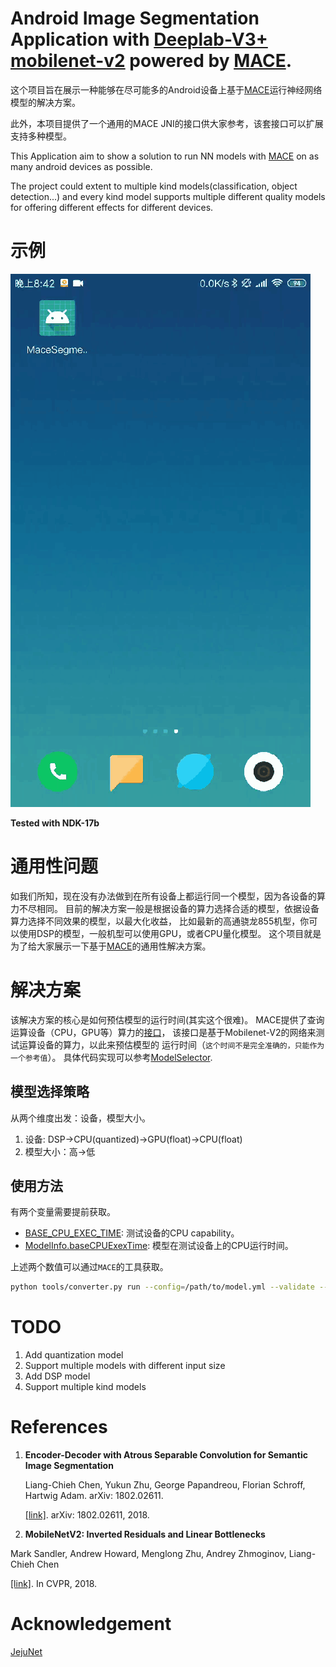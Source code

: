 # Android Image Segmentation Application with [Deeplab-V3+ mobilenet-v2]() powered by [MACE](https://github.com/XiaoMi/mace).

这个项目旨在展示一种能够在尽可能多的Android设备上基于[MACE](https://github.com/XiaoMi/mace)运行神经网络模型的解决方案。

此外，本项目提供了一个通用的MACE JNI的接口供大家参考，该套接口可以扩展支持多种模型。

This Application aim to show a solution to run NN models with [MACE](https://github.com/XiaoMi/mace) on
 as many android devices as possible.

The project could extent to multiple kind models(classification, object detection...)
 and every kind model supports multiple different quality models for offering different effects for different devices.
 
# 示例
![Demo](docs/demo.gif)

**Tested with NDK-17b**

# 通用性问题
如我们所知，现在没有办法做到在所有设备上都运行同一个模型，因为各设备的算力不尽相同。
目前的解决方案一般是根据设备的算力选择合适的模型，依据设备算力选择不同效果的模型，以最大化收益，
比如最新的高通骁龙855机型，你可以使用DSP的模型，一般机型可以使用GPU，或者CPU量化模型。
这个项目就是为了给大家展示一下基于[MACE](https://github.com/XiaoMi/mace)的通用性解决方案。
 
# 解决方案
该解决方案的核心是如何预估模型的运行时间(其实这个很难)。
MACE提供了查询运算设备（CPU，GPU等）算力的[接口](https://github.com/XiaoMi/mace/blob/master/mace/public/mace.h#L137)，
该接口是基于Mobilenet-V2的网络来测试运算设备的算力，以此来预估模型的
运行时间（`这个时间不是完全准确的，只能作为一个参考值`）。
具体代码实现可以参考[ModelSelector](app/src/main/java/com/nolan/macesegmentationdemo/segmentation/ModelSelector.java).

## 模型选择策略
从两个维度出发：设备，模型大小。
1. 设备: DSP->CPU(quantized)->GPU(float)->CPU(float)
2. 模型大小：高->低

## 使用方法
有两个变量需要提前获取。
* [BASE_CPU_EXEC_TIME](#): 测试设备的CPU capability。
* [ModelInfo.baseCPUExexTime](#): 模型在测试设备上的CPU运行时间。

上述两个数值可以通过`MACE`的工具获取。
```bash
python tools/converter.py run --config=/path/to/model.yml --validate --disable_tuning
```

# TODO
1. Add quantization model
2. Support multiple models with different input size
3. Add DSP model
4. Support multiple kind models

# References
1. **Encoder-Decoder with Atrous Separable Convolution for Semantic Image Segmentation**<br>

   Liang-Chieh Chen, Yukun Zhu, George Papandreou, Florian Schroff, Hartwig Adam. arXiv: 1802.02611.<br>

   [[link]](https://arxiv.org/abs/1802.02611). arXiv: 1802.02611, 2018.
   
2.  **MobileNetV2: Inverted Residuals and Linear Bottlenecks**<br />

   Mark Sandler, Andrew Howard, Menglong Zhu, Andrey Zhmoginov, Liang-Chieh Chen<br />
   
   [[link]](https://arxiv.org/abs/1801.04381). In CVPR, 2018.

# Acknowledgement
[JejuNet](https://github.com/tantara/JejuNet)

